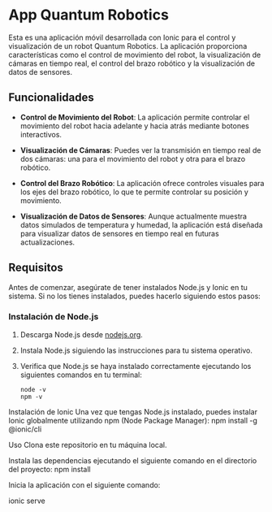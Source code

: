 # App Quantum Robotics

Esta es una aplicación móvil desarrollada con Ionic para el control y visualización de un robot Quantum Robotics. La aplicación proporciona características como el control de movimiento del robot, la visualización de cámaras en tiempo real, el control del brazo robótico y la visualización de datos de sensores.

## Funcionalidades

- **Control de Movimiento del Robot**: La aplicación permite controlar el movimiento del robot hacia adelante y hacia atrás mediante botones interactivos.

- **Visualización de Cámaras**: Puedes ver la transmisión en tiempo real de dos cámaras: una para el movimiento del robot y otra para el brazo robótico.

- **Control del Brazo Robótico**: La aplicación ofrece controles visuales para los ejes del brazo robótico, lo que te permite controlar su posición y movimiento.

- **Visualización de Datos de Sensores**: Aunque actualmente muestra datos simulados de temperatura y humedad, la aplicación está diseñada para visualizar datos de sensores en tiempo real en futuras actualizaciones.

## Requisitos

Antes de comenzar, asegúrate de tener instalados Node.js y Ionic en tu sistema. Si no los tienes instalados, puedes hacerlo siguiendo estos pasos:

### Instalación de Node.js

1. Descarga Node.js desde [nodejs.org](https://nodejs.org/).

2. Instala Node.js siguiendo las instrucciones para tu sistema operativo.

3. Verifica que Node.js se haya instalado correctamente ejecutando los siguientes comandos en tu terminal:

   ```shell
   node -v
   npm -v

Instalación de Ionic
Una vez que tengas Node.js instalado, puedes instalar Ionic globalmente utilizando npm (Node Package Manager):
npm install -g @ionic/cli

Uso
Clona este repositorio en tu máquina local.

Instala las dependencias ejecutando el siguiente comando en el directorio del proyecto:
npm install

Inicia la aplicación con el siguiente comando:

ionic serve
